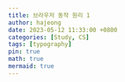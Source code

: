 ```yaml
---
title: 브라우저 동작 원리 1
author: hajeong
date: 2023-05-12 11:33:00 +0800
categories: [Study, CS]
tags: [typography]
pin: true
math: true
mermaid: true
---
```

